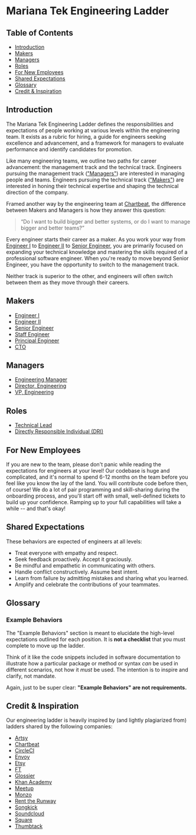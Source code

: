 # Mariana Tek Engineering Ladder

## Table of Contents

- [Introduction](#introduction)
- [Makers](#makers)
- [Managers](#managers)
- [Roles](#roles)
- [For New Employees](#for-new-employees)
- [Shared Expectations](#shared-expectations)
- [Glossary](#glossary)
- [Credit & Inspiration](#credit--inspiration)

## Introduction

The Mariana Tek Engineering Ladder defines the responsibilities and expectations of people working at various levels within the engineering team. It exists as a rubric for hiring, a guide for engineers seeking excellence and advancement, and a framework for managers to evaluate performance and identify candidates for promotion.

Like many engineering teams, we outline two paths for career advancement: the management track and the technical track. Engineers pursuing the management track (["Managers"](#managers)) are interested in managing people and teams. Engineers pursuing the technical track (["Makers"](#makers)) are interested in honing their technical expertise and shaping the technical direction of the company.

Framed another way by the engineering team at [Chartbeat](https://engineering.chartbeat.com/2015/06/05/engineering-ladders/), the difference between Makers and Managers is how they answer this question:

> “Do I want to build bigger and better systems, or do I want to manage bigger and better teams?”

Every engineer starts their career as a maker. As you work your way from [Engineer I](makers/engineer_i.md) to [Engineer II](makers/engineer_ii.md) to [Senior Engineer](makers/senior_engineer.md), you are primarily focused on expanding your technical knowledge and mastering the skills required of a professional software engineer. When you're ready to move beyond Senior Engineer, you have the opportunity to switch to the management track.

Neither track is superior to the other, and engineers will often switch between them as they move through their careers.

## Makers

* [Engineer I](makers/engineer_i.md)
* [Engineer II](makers/engineer_ii.md)
* [Senior Engineer](makers/senior_engineer.md)
* [Staff Engineer](makers/staff_engineer.md)
* [Principal Engineer](makers/principal_engineer.md)
* [CTO](makers/cto.md)

## Managers

* [Engineering Manager](managers/engineering_manager.md)
* [Director, Engineering](managers/director_engineering.md)
* [VP, Engineering](managers/vp_engineering.md)

## Roles

* [Technical Lead](roles/technical_lead.md)
* [Directly Responsible Individual (DRI)](roles/directly_responsible_individual.md)

## For New Employees

If you are new to the team, please don't panic while reading the expectations for engineers at your level! Our codebase is huge and complicated, and it's normal to spend 6-12 months on the team before you feel like you know the lay of the land. You will contribute code before then, of course! We do a lot of pair programming and skill-sharing during the onboarding process, and you'll start off with small, well-defined tickets to build up your confidence. Ramping up to your full capabilities will take a while -- and that's okay!

## Shared Expectations

These behaviors are expected of engineers at all levels:

- Treat everyone with empathy and respect.
- Seek feedback proactively. Accept it graciously.
- Be mindful and empathetic in communicating with others.
- Handle conflict constructively. Assume best intent.
- Learn from failure by admitting mistakes and sharing what you learned.
- Amplify and celebrate the contributions of your teammates.

## Glossary

### Example Behaviors

The "Example Behaviors" section is meant to elucidate the high-level expectations outlined for each position. It is **not a checklist** that you must complete to move up the ladder. 

Think of it like the code snippets included in software documentation to illustrate how a particular package or method or syntax *can* be used in different scenarios, not how it *must* be used. The intention is to inspire and clarify, not mandate.

Again, just to be super clear: **"Example Behaviors" are not requirements.**

## Credit & Inspiration

Our engineering ladder is heavily inspired by (and lightly plagiarized from) ladders shared by the following companies:

- [Artsy](https://artsy.github.io/blog/2015/04/03/artsy-engineering-compensation-framework/)
- [Chartbeat](https://engineering.chartbeat.com/2015/06/05/engineering-ladders/)
- [CircleCI](https://circleci.com/blog/why-we-re-designed-our-engineering-career-paths-at-circleci/)
- [Envoy](https://github.com/envoy/Engineering/blob/master/engineering_bands.md)
- [Etsy](https://etsy.github.io/Etsy-Engineering-Career-Ladder/)
- [FT](https://engineering-progression.ft.com/)
- [Glossier](https://ladder.glossier.io/)
- [Khan Academy](https://docs.google.com/document/d/1qr0d05X5-AsyDYqKRCfgGGcWSshTMd_vfTggfhDpbls/edit#)
- [Meetup](https://github.com/meetup/engineering-roles)
- [Monzo](https://progression.monzo.com/engineering/backend)
- [Rent the Runway](https://dresscode.renttherunway.com/blog/ladder)
- [Songkick](https://www.songkick.com/downloads/growth-framework/sk-growth-framework.pdf)
- [Soundcloud](https://developers.soundcloud.com/blog/engineering-levels)
- [Square](https://docs.google.com/spreadsheets/d/12h50IYqd7fsO7tJ0l1OuHYbz5vN2d24a8EIDFhu2AZQ/edit#gid=2035430096)
- [Thumbtack](https://docs.google.com/spreadsheets/d/15ACBs-crUHnqf1wANUQwX9oZIDOi5tvJJXGWpKTcf00/edit#gid=0)
